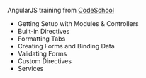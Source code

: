AngularJS training from [CodeSchool](https://www.codeschool.com/courses/shaping-up-with-angular-js)

- Getting Setup with Modules & Controllers
- Built-in Directives
- Formatting Tabs
- Creating Forms and Binding Data
- Validating Forms
- Custom Directives
- Services
